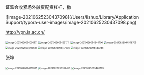 证监会收紧场外融资配资杠杆，撤

![image-20210625230437098](/Users/lishuo/Library/Application Support/typora-user-images/image-20210625230437098.png)



http://vpn.ia.ac.cn/

<img src="/Users/lishuo/Library/Application Support/typora-user-images/image-20210626094056971.png" alt="image-20210626094056971" style="zoom:50%;" />

<img src="/Users/lishuo/Library/Application Support/typora-user-images/image-20210626094251711.png" alt="image-20210626094251711" style="zoom:50%;" />

<img src="/Users/lishuo/Library/Application Support/typora-user-images/image-20210626094344706.png" alt="image-20210626094344706" style="zoom:50%;" /> 

<img src="/Users/lishuo/Library/Application Support/typora-user-images/image-20210626094546709.png" alt="image-20210626094546709" style="zoom:50%;" />

<img src="/Users/lishuo/Library/Application Support/typora-user-images/image-20210626094713631.png" alt="image-20210626094713631" style="zoom:50%;" />

<img src="/Users/lishuo/Library/Application Support/typora-user-images/image-20210626095417936.png" alt="image-20210626095417936" style="zoom:50%;" />

<img src="/Users/lishuo/Library/Application Support/typora-user-images/image-20210626094443248.png" alt="image-20210626094443248" style="zoom:50%;" />



张坤

<img src="/Users/lishuo/Library/Application Support/typora-user-images/image-20210626094616917.png" alt="image-20210626094616917" style="zoom:50%;" />















<img src="/Users/lishuo/Library/Application Support/typora-user-images/image-20210625233339456.png" alt="image-20210625233339456" style="zoom:50%;" />

<img src="/Users/lishuo/Library/Application Support/typora-user-images/image-20210625233440709.png" alt="image-20210625233440709" style="zoom:50%;" />